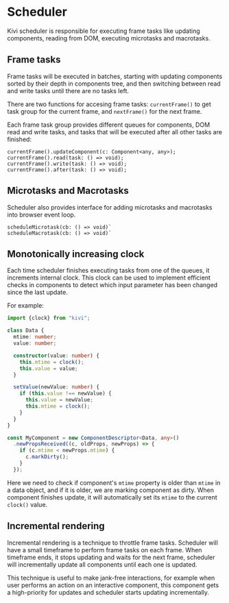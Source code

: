 # Scheduler

Kivi scheduler is responsible for executing frame tasks like updating components, reading from DOM, executing
microtasks and macrotasks.

## Frame tasks

Frame tasks will be executed in batches, starting with updating components sorted by their depth in components tree,
and then switching between read and write tasks until there are no tasks left.

There are two functions for accesing frame tasks: `currentFrame()` to get task group for the current frame, and
`nextFrame()` for the next frame.

Each frame task group provides different queues for components, DOM read and write tasks, and tasks that will be
executed after all other tasks are finished:

```
currentFrame().updateComponent(c: Component<any, any>);
currentFrame().read(task: () => void);
currentFrame().write(task: () => void);
currentFrame().after(task: () => void);
```

## Microtasks and Macrotasks

Scheduler also provides interface for adding microtasks and macrotasks into browser event loop.

```
scheduleMicrotask(cb: () => void)`
scheduleMacrotask(cb: () => void)`
```

## Monotonically increasing clock

Each time scheduler finishes executing tasks from one of the queues, it increments internal clock. This clock can be
used to implement efficient checks in components to detect which input parameter has been changed since the last
update.

For example:

```ts
import {clock} from "kivi";

class Data {
  mtime: number;
  value: number;

  constructor(value: number) {
    this.mtime = clock();
    this.value = value;
  }

  setValue(newValue: number) {
    if (this.value !== newValue) {
      this.value = newValue;
      this.mtime = clock();
    }
  }
}

const MyComponent = new ComponentDescriptor<Data, any>()
  .newPropsReceived((c, oldProps, newProps) => {
    if (c.mtime < newProps.mtime) {
      c.markDirty();
    }
  });
```

Here we need to check if component's `mtime` property is older than `mtime` in a data object, and if it is older,
we are marking component as dirty. When component finishes update, it will automatically set its `mtime` to the current
`clock()` value.

## Incremental rendering

Incremental rendering is a technique to throttle frame tasks. Scheduler will have a small timeframe to perform frame
tasks on each frame. When timeframe ends, it stops updating and waits for the next frame, scheduler will incrementally
update all components until each one is updated.

This technique is useful to make jank-free interactions, for example when user performs an action on an interactive
component, this component gets a high-priority for updates and scheduler starts updating incrementally.
